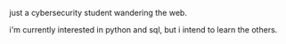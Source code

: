 just a cybersecurity student wandering the web.

i'm currently interested in python and sql, but i intend to learn the others.
